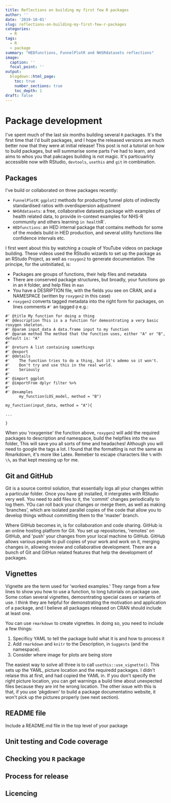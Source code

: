 ```yaml
---
title: Reflections on building my first few R packages
author: ''
date: '2019-10-01'
slug: reflections-on-building-my-first-few-r-packages
categories:
  - R
tags:
  - R
  - package
summary: "HEDfunctions, FunnelPlotR and NHSRdatasets reflections"
image:
  caption: ''
  focal_point: ''
output:
  blogdown::html_page:
    toc: true
    number_sections: true
    toc_depth: 1
draft: false
---
```


# Package development

I've spent much of the last six months building several `R` packages.  It's the first time that I'd built packages, and I hope the released versions are much better now that they were at initial release!  This post is not a tutorial on how to build packages, but will summarise some parts I've had to learn, and aims to whos you that pakcages building is not magic.  It's particuarlrly accessible now with RStudio, `devtools`, `usethis` and `git` in combination.

## Packages

I've build or collaborated on three packages recently:

+ `FunnelPlotR`: `ggplot2` methods for producting funnel plots of indirectly standardised ratios with overdispersion adjustment
+ `NHSRdatasets`: a free, collaborative datasets package with examples of health related data, to provide in-context examples for NHS-R community and others learning `in health`R`.
+ `HEDfunctions`: an HED internal package that contains methods for some of the models build in HED production, and several utility functions like confidence intervals etc.

I first went about this by watching a couple of YouTube videos on package building.  These videos used the RStudio wizards to set up the package as an RStudo Project, as well as `roxygen2` to generate documentation. The principe, for the unitnitiated, is:

+ Packages are groups of functions, their help files and metadata
+ There are conserved package structures, but broadly, your functions go in an `R` folder, and help files in `man`
+ You have a DESRIPTION file, with the fields you see on CRAN, and a NAMESPACE (written by `roxygen2` in this case)
+ `roxygen2` converts tagged metadata into the right form for packages, on lines comments `#'` an tagged `@` e.g.:

```{r roxygen eval=FALSE}
#' @title My function for doing a thing
#' @description This is a a function for demosntrating a very basic roxygen skeleton.
#' @param input_data A data.frame input to my function
#' @param method The method that the function uses, either "A" or "B", default is: "A"
#' 
#' @return A list containing somethings
#' @export
#' @details
#'    The function tries to do a thing, but it's ademo so it won't.
#'    Don't try and use this in the real world.
#'    Seriously  
#'
#' @import ggplot
#' @importFrom dplyr filter %>% 
#'
#' @examples
      my_function(LOS_model, method = "B")

my_function(input_data, method = "A"){

...

}

```

When you 'roxygenise' the function above, `roxygen2` will add the required packages to description and namespace, build the helpfiles into the `man` folder,  This will save you all sorts of time and headaches!  Although you will need to google the tags a lot.  I found that the formatting is not the same as Rmarkdown, it's more like Latex.  Remeber to escape characters like `%` with `\%`, as that kept messing up for me.

## Git and GitHub

Git is a source control solution, that essentially logs all your changes within a particular folder.  Once you have git installed, it intergrates with RStudio very well.  You need to add files to it, the 'commit' changes periodically to log them.  YOu can roll back your changes or merge them, as well as making 'branches', which are isolated parallel copies of the code that allow you to develop things without committing them to the 'master' branch.

Where GitHub becomes in, is for collaboration and code sharing.  GitHub is an online hosting platform for Git.  You set up repositories, 'remotes' on GitHub, and 'push' your changes from your local machine to GitHub.  GitHub allows various people to pull copies of your work and work on it, merging changes in, allowing review and collaborative development.  There are a bunch of Git and GitHun related features that help the development of packages.

## Vignettes

Vignette are the term used for 'worked examples.' They range from a few lines to show you how to use a function, to long tutorials on package use.  Some cotian several vignettes, demosntrating special cases or variants of use. I think they are helpful for demonstrating the motivation and application of a package, and I believe all packages released on CRAN should include at least one.

You can use `rmarkdown` to create vignettes.  In doing so, you need to include a few things:

1. Specificy YAML to tell the package build what it is and how to process it
1. Add `rmarkdown` and `knitr` to the Description, in `Suggests` (and the namespace).
1. Consider where image for plots are being store

The easiest way to solve all three is to call `usethis::use_vignette()`.  This sets up the YAML, picture location and the requiredd packages.  I didn't relaise this at first, and had copied the YAML in.  If you don't specify the right picture location, you can get warnings a build time about unexpected files because they are int he wrong location.  The other issue with this is that, if you use 'pkgdown' to build a package documentatino website, it won't pick up the pictures properly (see next section).

## README file

Include a README.md file in the top level of your package

## Unit testing and Code coverage

## Checking you `R` package

## Process for release

## Licencing